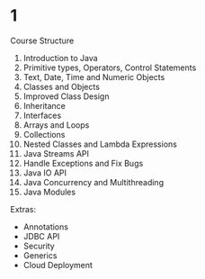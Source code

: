 # 1

Course Structure

1. Introduction to Java
1. Primitive types, Operators, Control Statements
1. Text, Date, Time and Numeric Objects
1. Classes and Objects
1. Improved Class Design
1. Inheritance
1. Interfaces
1. Arrays and Loops
1. Collections
1. Nested Classes and Lambda Expressions
1. Java Streams API
1. Handle Exceptions and Fix Bugs
1. Java IO API
1. Java Concurrency and Multithreading
1. Java Modules

Extras:

+ Annotations
+ JDBC API
+ Security
+ Generics
+ Cloud Deployment
